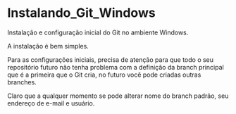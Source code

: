 # Instalando_Git_Windows

Instalação e configuração inicial do Git no ambiente Windows.

A instalação é bem simples.

Para as configurações iniciais, precisa de atenção para que todo o seu repositório futuro não tenha problema com a definição da branch principal que é a primeira que o Git cria, no futuro você pode criadas outras branches.

Claro que a qualquer momento se pode alterar nome do branch padrão, seu endereço de e-mail e usuário.
